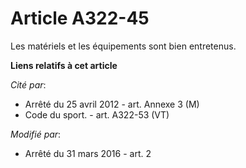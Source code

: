 # Article A322-45

Les matériels et les équipements sont bien entretenus.

**Liens relatifs à cet article**

_Cité par_:

  - Arrêté du 25 avril 2012 - art. Annexe 3 (M)
  - Code du sport. - art. A322-53 (VT)

_Modifié par_:

  - Arrêté du 31 mars 2016 - art. 2
